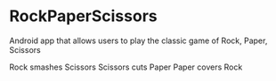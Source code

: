 # RockPaperScissors
Android app that allows users to play the classic game of Rock, Paper, Scissors

Rock smashes Scissors
Scissors cuts Paper
Paper covers Rock

